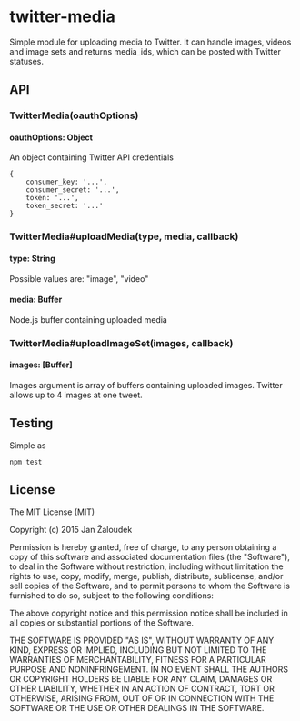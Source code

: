 # twitter-media


Simple module for uploading media to Twitter. It can handle images, videos and image sets and returns media_ids, which can be posted with Twitter statuses.

## API

### TwitterMedia(oauthOptions)

#### oauthOptions: Object
An object containing Twitter API credentials

	{
		consumer_key: '...',
		consumer_secret: '...',
		token: '...',
		token_secret: '...'
	}
	
### TwitterMedia#uploadMedia(type, media, callback)

#### type: String
Possible values are: "image", "video"

#### media: Buffer
Node.js buffer containing uploaded media


### TwitterMedia#uploadImageSet(images, callback)

#### images: [Buffer]
Images argument is array of buffers containing uploaded images. Twitter allows up to 4 images at one tweet.

## Testing
Simple as

	npm test

## License
The MIT License (MIT)

Copyright (c) 2015 Jan Žaloudek

Permission is hereby granted, free of charge, to any person obtaining a copy
of this software and associated documentation files (the "Software"), to deal
in the Software without restriction, including without limitation the rights
to use, copy, modify, merge, publish, distribute, sublicense, and/or sell
copies of the Software, and to permit persons to whom the Software is
furnished to do so, subject to the following conditions:

The above copyright notice and this permission notice shall be included in all
copies or substantial portions of the Software.

THE SOFTWARE IS PROVIDED "AS IS", WITHOUT WARRANTY OF ANY KIND, EXPRESS OR
IMPLIED, INCLUDING BUT NOT LIMITED TO THE WARRANTIES OF MERCHANTABILITY,
FITNESS FOR A PARTICULAR PURPOSE AND NONINFRINGEMENT. IN NO EVENT SHALL THE
AUTHORS OR COPYRIGHT HOLDERS BE LIABLE FOR ANY CLAIM, DAMAGES OR OTHER
LIABILITY, WHETHER IN AN ACTION OF CONTRACT, TORT OR OTHERWISE, ARISING FROM,
OUT OF OR IN CONNECTION WITH THE SOFTWARE OR THE USE OR OTHER DEALINGS IN THE
SOFTWARE.